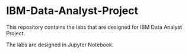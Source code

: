 # IBM-Data-Analyst-Project

This repository contains the labs that are designed for IBM Data Analyst Project. 

The labs are designed in Jupyter Notebook.


